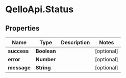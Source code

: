 # QelloApi.Status

## Properties
Name | Type | Description | Notes
------------ | ------------- | ------------- | -------------
**success** | **Boolean** |  | [optional] 
**error** | **Number** |  | [optional] 
**message** | **String** |  | [optional] 


